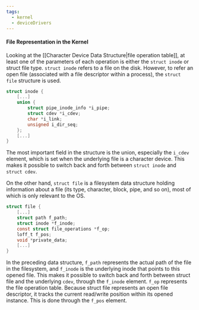```yaml
---
tags:
  - kernel
  - deviceDrivers
---
```

#### File Representation in the Kernel
Looking at the [[Character Device Data Structure|file operation table]], at least one of the parameters of each operation is either the `struct inode` or struct file type. `struct inode` refers to a file on the disk. However, to refer an open file (associated with a file descriptor within a process), the `struct file` structure is used.
```c
struct inode {
	[...]
	union {
		struct pipe_inode_info *i_pipe;
		struct cdev *i_cdev;
		char *i_link;
		unsigned i_dir_seq;
	};
	[...]
}
```
The most important field in the structure is the union, especially the `i_cdev` element, which is set when the underlying file is a character device. This makes it possible to switch back and forth between `struct inode` and `struct cdev`.

On the other hand, `struct file` is a filesystem data structure holding information about a file (its type, character, block, pipe, and so on), most of which is only relevant to the OS.
```c
struct file {
	[...]
	struct path f_path;
	struct inode *f_inode;
	const struct file_operations *f_op;
	loff_t f_pos;
	void *private_data;
	[...]
}
```
In the preceding data structure, `f_path` represents the actual path of the file in the filesystem, and `f_inode` is the underlying inode that points to this opened file. This makes it possible to switch back and forth between struct file and the underlying `cdev`, through the `f_inode` element. `f_op` represents the file operation table. Because struct file represents an open file descriptor, it tracks the current read/write position within its opened instance. This is done through the `f_pos` element.